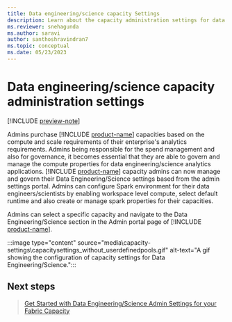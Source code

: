 ```yaml
---
title: Data engineering/science capacity Settings
description: Learn about the capacity administration settings for data engineering/science workloads
ms.reviewer: snehagunda
ms.author: saravi
author: santhoshravindran7
ms.topic: conceptual
ms.date: 05/23/2023
---
```



# Data engineering/science capacity administration settings

[!INCLUDE [preview-note](../includes/preview-note.md)]

Admins purchase [!INCLUDE [product-name](../includes/product-name.md)] capacities based on the compute and scale requirements  of their enterprise's analytics requirements. Admins being responsible for the spend management and also for governance, it becomes essential that they are able to govern and manage the compute properties for data engineering/science analytics applications. 
[!INCLUDE [product-name](../includes/product-name.md)] capacity admins can now manage and govern their Data Engineering/Science settings based from the admin settings portal. Admins can configure Spark environment  for their data engineers/scientists by enabling workspace level compute, select  default runtime and also create or manage spark properties for their capacities.

Admins can select a specific capacity and navigate to the Data Engineering/Science section in the Admin portal page of [!INCLUDE [product-name](../includes/product-name.md)].

:::image type="content" source="media\capacity-settings\capacitysettings_without_userdefinedpools.gif" alt-text="A gif showing the  configuration of capacity settings for Data Engineering/Science.":::

## Next steps

>[Get Started with Data Engineering/Science Admin Settings for your Fabric Capacity](capacity-settings-management.md)
